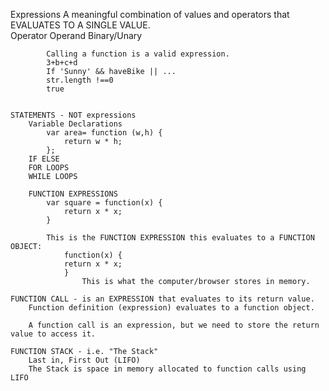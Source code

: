 Expressions
	A meaningful combination of values and operators that EVALUATES TO A SINGLE VALUE.  
		Operator
		Operand
		Binary/Unary
	
			Calling a function is a valid expression.
			3+b+c+d
			If 'Sunny' && haveBike || ...
			str.length !==0
			true


	STATEMENTS - NOT expressions
		Variable Declarations
			var area= function (w,h) {
				return w * h;
			};
		IF ELSE
		FOR LOOPS
		WHILE LOOPS

		FUNCTION EXPRESSIONS
			var square = function(x) {
				return x * x;
			}

			This is the FUNCTION EXPRESSION this evaluates to a FUNCTION OBJECT: 
				function(x) {
				return x * x;
				}
					This is what the computer/browser stores in memory.

	FUNCTION CALL - is an EXPRESSION that evaluates to its return value.  
		Function definition (expression) evaluates to a function object. 

		A function call is an expression, but we need to store the return value to access it.  

	FUNCTION STACK - i.e. "The Stack"
		Last in, First Out (LIFO)
		The Stack is space in memory allocated to function calls using LIFO

	



